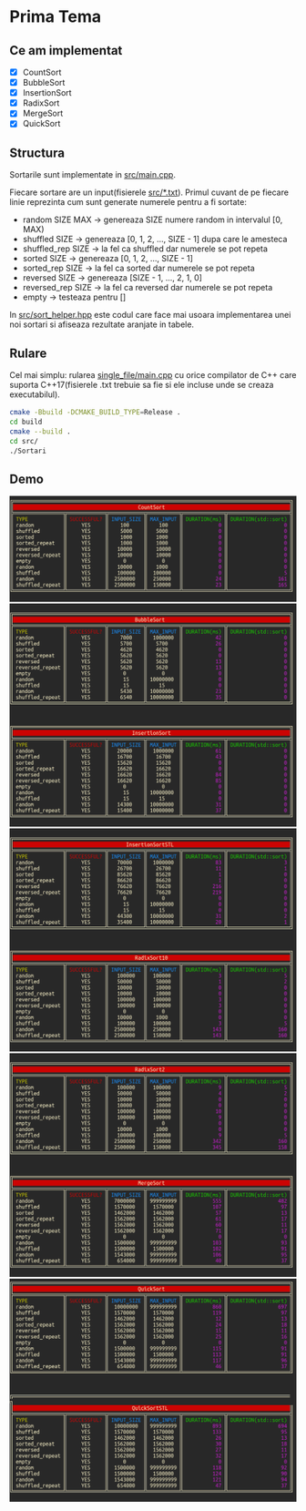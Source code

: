 # Prima Tema

## Ce am implementat
- [x] CountSort
- [x] BubbleSort
- [x] InsertionSort
- [x] RadixSort
- [x] MergeSort
- [x] QuickSort

## Structura

Sortarile sunt implementate in [src/main.cpp](https://github.com/AlexandruIca/SD_Tema1/blob/master/src/main.cpp).

Fiecare sortare are un input(fisierele [src/\*.txt](https://github.com/AlexandruIca/SD_Tema1/tree/master/src)).
Primul cuvant de pe fiecare linie reprezinta cum sunt generate numerele pentru
a fi sortate:
* random SIZE MAX -> genereaza SIZE numere random in intervalul [0, MAX)
* shuffled SIZE -> genereaza [0, 1, 2, ..., SIZE - 1] dupa care le amesteca
* shuffled\_rep SIZE -> la fel ca shuffled dar numerele se pot repeta
* sorted SIZE -> genereaza [0, 1, 2, ..., SIZE - 1]
* sorted\_rep SIZE -> la fel ca sorted dar numerele se pot repeta
* reversed SIZE -> genereaza [SIZE - 1, ..., 2, 1, 0]
* reversed\_rep SIZE -> la fel ca reversed dar numerele se pot repeta
* empty -> testeaza pentru []

In [src/sort\_helper.hpp](https://github.com/AlexandruIca/SD_Tema1/blob/master/src/sort_helper.hpp)
este codul care face mai usoara implementarea unei noi sortari si afiseaza
rezultate aranjate in tabele.

## Rulare

Cel mai simplu: rularea [single\_file/main.cpp](https://github.com/AlexandruIca/SD_Tema1/blob/master/single_file/main.cpp)
cu orice compilator de C++ care suporta C++17(fisierele .txt trebuie sa fie si
ele incluse unde se creaza executabilul).

```sh
cmake -Bbuild -DCMAKE_BUILD_TYPE=Release .
cd build
cmake --build .
cd src/
./Sortari
```

## Demo

![Could not load PNG :(](media/CountSort.png)
![Could not load PNG :(](media/BubbleSort_InsertionSort.png)
![Could not load PNG :(](media/InsertionSortSTL_RadixSort10.png)
![Could not load PNG :(](media/RadixSort2_MergeSort.png)
![Could not load PNG :(](media/QuickSort.png)
